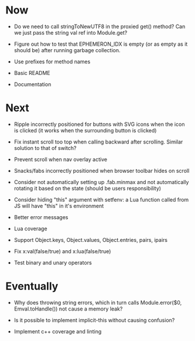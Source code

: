 # Now

- Do we need to call stringToNewUTF8 in the proxied get() method? Can we just
  pass the string val ref into Module.get?

- Figure out how to test that EPHEMERON_IDX is empty (or as empty as it should
  be) after running garbage collection.
- Use prefixes for method names
- Basic README
- Documentation

# Next

- Ripple incorrectly positioned for buttons with SVG icons when the icon is
  clicked (it works when the surrounding button is clicked)
- Fix instant scroll too top when calling backward after scrolling. Similar solution to that of switch?
- Prevent scroll when nav overlay active
- Snacks/fabs incorrectly positioned when browser toolbar hides on scroll
- Consider not automatically setting up .fab.minmax and not automatically
  rotating it based on the state (should be users responsibility)

- Consider hiding "this" argument with setfenv: a Lua function called from JS
  will have "this" in it's environment

- Better error messages
- Lua coverage

- Support Object.keys, Object.values,
  Object.entries, pairs, ipairs

- Fix x:val(false/true) and x:lua(false/true)

- Test binary and unary operators

# Eventually

- Why does throwing string errors, which in turn
  calls Module.error($0, Emval.toHandle(<str>))
  not cause a memory leak?

- Is it possible to implement implicit-this
  without causing confusion?

- Implement c++ coverage and linting
